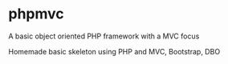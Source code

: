 # phpmvc
A basic object oriented PHP framework with a MVC focus

Homemade basic skeleton using PHP and MVC, Bootstrap, DBO
